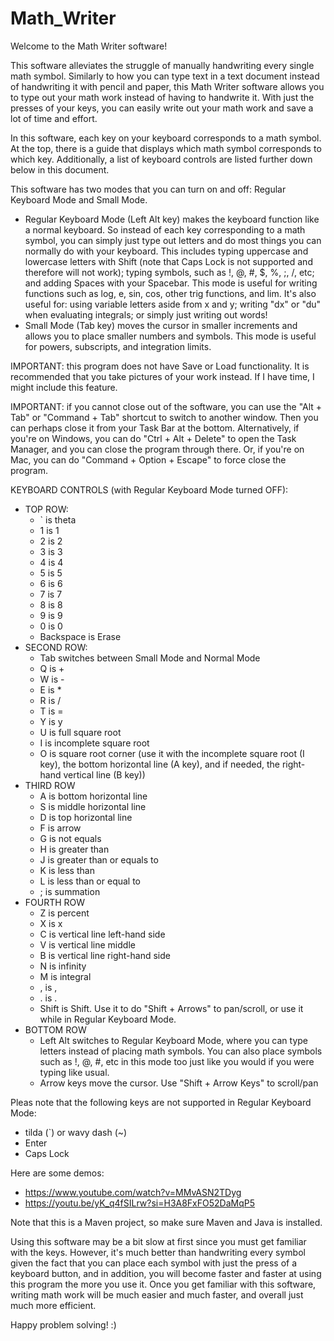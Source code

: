 # Math_Writer

Welcome to the Math Writer software!

This software alleviates the struggle of manually handwriting every single math symbol. Similarly to how you can type text in a text document instead of handwriting it with pencil and paper, this Math Writer software allows you to type out your math work instead of having to handwrite it. With just the presses of your keys, you can easily write out your math work and save a lot of time and effort.

In this software, each key on your keyboard corresponds to a math symbol. At the top, there is a guide that displays which math symbol corresponds to which key. Additionally, a list of keyboard controls are listed further down below in this document.

This software has two modes that you can turn on and off: Regular Keyboard Mode and Small Mode.
* Regular Keyboard Mode (Left Alt key) makes the keyboard function like a normal keyboard. So instead of each key corresponding to a math symbol, you can simply just type out letters and do most things you can normally do with your keyboard. This includes typing uppercase and lowercase letters with Shift (note that Caps Lock is not supported and therefore will not work); typing symbols, such as !, @, #, $, %, ;, /, etc; and adding Spaces with your Spacebar. This mode is useful for writing functions such as log, e, sin, cos, other trig functions, and lim. It's also useful for: using variable letters aside from x and y; writing "dx" or "du" when evaluating integrals; or simply just writing out words!
* Small Mode (Tab key) moves the cursor in smaller increments and allows you to place smaller numbers and symbols. This mode is useful for powers, subscripts, and integration limits.

IMPORTANT: this program does not have Save or Load functionality. It is recommended that you take pictures of your work instead. If I have time, I might include this feature.

IMPORTANT: if you cannot close out of the software, you can use the "Alt + Tab" or "Command + Tab" shortcut to switch to another window. Then you can perhaps close it from your Task Bar at the bottom. Alternatively, if you're on Windows, you can do "Ctrl + Alt + Delete" to open the Task Manager, and you can close the program through there. Or, if you're on Mac, you can do "Command + Option + Escape" to force close the program.

KEYBOARD CONTROLS (with Regular Keyboard Mode turned OFF):
* TOP ROW:
    * ` is theta
    * 1 is 1
    * 2 is 2
    * 3 is 3
    * 4 is 4
    * 5 is 5
    * 6 is 6
    * 7 is 7
    * 8 is 8
    *  9 is 9
    *  0 is 0
    *  Backspace is Erase
* SECOND ROW:
    * Tab switches between Small Mode and Normal Mode
    * Q is +
    * W is -
    * E is *
    * R is /
    * T is =
    * Y is y
    * U is full square root
    * I is incomplete square root
    * O is square root corner (use it with the incomplete square root (I key), the bottom horizontal line (A key), and if needed, the right-hand vertical line (B key))
* THIRD ROW
    * A is bottom horizontal line
    * S is middle horizontal line
    * D is top horizontal line
    * F is arrow
    * G is not equals
    * H is greater than
    * J is greater than or equals to
    * K is less than
    * L is less than or equal to
    * ; is summation
* FOURTH ROW
    * Z is percent
    * X is x
    * C is vertical line left-hand side
    * V is vertical line middle
    * B is vertical line right-hand side
    * N is infinity
    * M is integral
    * , is ,
    * . is .
    * Shift is Shift. Use it to do "Shift + Arrows" to pan/scroll, or use it while in Regular Keyboard Mode.
* BOTTOM ROW
    * Left Alt switches to Regular Keyboard Mode, where you can type letters instead of placing math symbols. You can also place symbols such as !, @, #, etc in this mode too just like you would if you were typing like usual.
    * Arrow keys move the cursor. Use "Shift + Arrow Keys" to scroll/pan
 
Pleas note that the following keys are not supported in Regular Keyboard Mode:
* tilda (`) or wavy dash (~)
* Enter
* Caps Lock

Here are some demos:
* https://www.youtube.com/watch?v=MMvASN2TDyg
* https://youtu.be/yK_q4fSILrw?si=H3A8FxFO52DaMqP5

Note that this is a Maven project, so make sure Maven and Java is installed.

Using this software may be a bit slow at first since you must get familiar with the keys. However, it's much better than handwriting every symbol given the fact that you can place each symbol with just the press of a keyboard button, and in addition, you will become faster and faster at using this program the more you use it. Once you get familiar with this software, writing math work will be much easier and much faster, and overall just much more efficient.

Happy problem solving! :)
